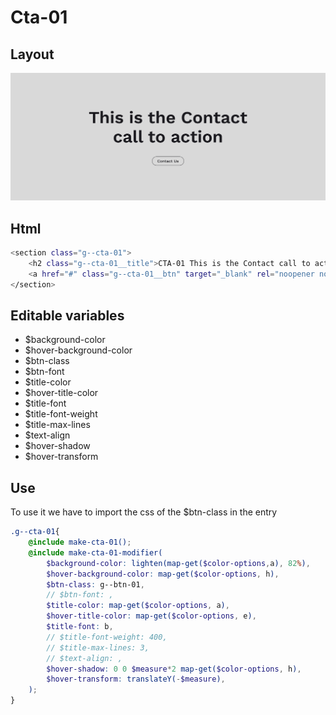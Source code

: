 # Cta-01

## Layout

![alt text][cta-01]

[cta-01]: /src/img/global-components/cta/cta-01.jpg

## Html

```sh
<section class="g--cta-01">
    <h2 class="g--cta-01__title">CTA-01 This is the Contact call to action</h2>
    <a href="#" class="g--cta-01__btn" target="_blank" rel="noopener noreferrer">Contact Us</a>
</section>
```

## Editable variables

- $background-color
- $hover-background-color
- $btn-class
- $btn-font
- $title-color
- $hover-title-color
- $title-font
- $title-font-weight
- $title-max-lines
- $text-align
- $hover-shadow
- $hover-transform

## Use

To use it we have to import the css of the $btn-class in the entry

```scss
.g--cta-01{
    @include make-cta-01();
    @include make-cta-01-modifier(
        $background-color: lighten(map-get($color-options,a), 82%),
        $hover-background-color: map-get($color-options, h),
        $btn-class: g--btn-01,
        // $btn-font: ,
        $title-color: map-get($color-options, a),
        $hover-title-color: map-get($color-options, e),
        $title-font: b,
        // $title-font-weight: 400,
        // $title-max-lines: 3,
        // $text-align: ,
        $hover-shadow: 0 0 $measure*2 map-get($color-options, h),
        $hover-transform: translateY(-$measure),
    );
}
```
